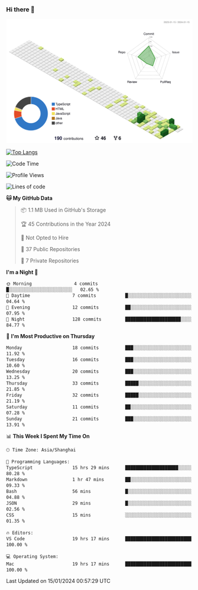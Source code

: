 ### Hi there 👋

![](./profile-3d-contrib/profile-green-animate.svg)

 

[![Top Langs](https://github-readme-stats.vercel.app/api/top-langs/?username=tonyljx)](https://github.com/anuraghazra/github-readme-stats)


 

<!--START_SECTION:waka-->
![Code Time](http://img.shields.io/badge/Code%20Time-117%20hrs%2048%20mins-blue)

![Profile Views](http://img.shields.io/badge/Profile%20Views-40-blue)

![Lines of code](https://img.shields.io/badge/From%20Hello%20World%20I%27ve%20Written-246.1%20thousand%20lines%20of%20code-blue)

**🐱 My GitHub Data** 

> 📦 1.1 MB Used in GitHub's Storage 
 > 
> 🏆 45 Contributions in the Year 2024
 > 
> 🚫 Not Opted to Hire
 > 
> 📜 37 Public Repositories 
 > 
> 🔑 7 Private Repositories 
 > 
**I'm a Night 🦉** 

```text
🌞 Morning                4 commits           █░░░░░░░░░░░░░░░░░░░░░░░░   02.65 % 
🌆 Daytime                7 commits           █░░░░░░░░░░░░░░░░░░░░░░░░   04.64 % 
🌃 Evening                12 commits          ██░░░░░░░░░░░░░░░░░░░░░░░   07.95 % 
🌙 Night                  128 commits         █████████████████████░░░░   84.77 % 
```
📅 **I'm Most Productive on Thursday** 

```text
Monday                   18 commits          ███░░░░░░░░░░░░░░░░░░░░░░   11.92 % 
Tuesday                  16 commits          ███░░░░░░░░░░░░░░░░░░░░░░   10.60 % 
Wednesday                20 commits          ███░░░░░░░░░░░░░░░░░░░░░░   13.25 % 
Thursday                 33 commits          █████░░░░░░░░░░░░░░░░░░░░   21.85 % 
Friday                   32 commits          █████░░░░░░░░░░░░░░░░░░░░   21.19 % 
Saturday                 11 commits          ██░░░░░░░░░░░░░░░░░░░░░░░   07.28 % 
Sunday                   21 commits          ███░░░░░░░░░░░░░░░░░░░░░░   13.91 % 
```


📊 **This Week I Spent My Time On** 

```text
🕑︎ Time Zone: Asia/Shanghai

💬 Programming Languages: 
TypeScript               15 hrs 29 mins      ████████████████████░░░░░   80.28 % 
Markdown                 1 hr 47 mins        ██░░░░░░░░░░░░░░░░░░░░░░░   09.33 % 
Bash                     56 mins             █░░░░░░░░░░░░░░░░░░░░░░░░   04.88 % 
JSON                     29 mins             █░░░░░░░░░░░░░░░░░░░░░░░░   02.56 % 
CSS                      15 mins             ░░░░░░░░░░░░░░░░░░░░░░░░░   01.35 % 

🔥 Editors: 
VS Code                  19 hrs 17 mins      █████████████████████████   100.00 % 

💻 Operating System: 
Mac                      19 hrs 17 mins      █████████████████████████   100.00 % 
```


 Last Updated on 15/01/2024 00:57:29 UTC
<!--END_SECTION:waka-->
